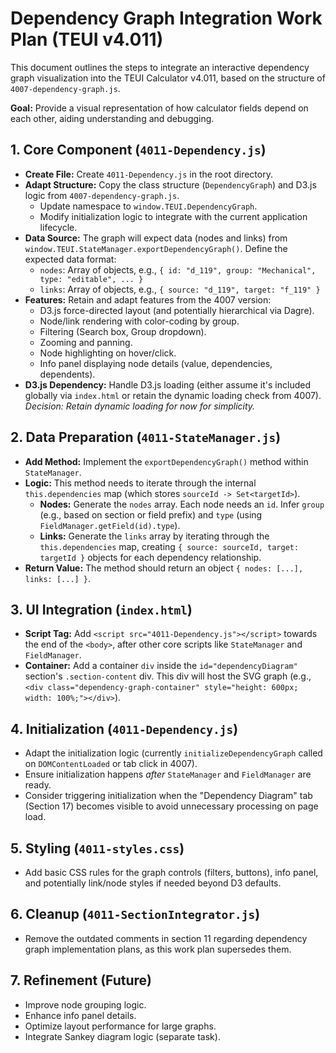 # Dependency Graph Integration Work Plan (TEUI v4.011)

This document outlines the steps to integrate an interactive dependency graph visualization into the TEUI Calculator v4.011, based on the structure of `4007-dependency-graph.js`.

**Goal:** Provide a visual representation of how calculator fields depend on each other, aiding understanding and debugging.

## 1. Core Component (`4011-Dependency.js`)

*   **Create File:** Create `4011-Dependency.js` in the root directory.
*   **Adapt Structure:** Copy the class structure (`DependencyGraph`) and D3.js logic from `4007-dependency-graph.js`.
    *   Update namespace to `window.TEUI.DependencyGraph`.
    *   Modify initialization logic to integrate with the current application lifecycle.
*   **Data Source:** The graph will expect data (nodes and links) from `window.TEUI.StateManager.exportDependencyGraph()`. Define the expected data format:
    *   `nodes`: Array of objects, e.g., `{ id: "d_119", group: "Mechanical", type: "editable", ... }`
    *   `links`: Array of objects, e.g., `{ source: "d_119", target: "f_119" }`
*   **Features:** Retain and adapt features from the 4007 version:
    *   D3.js force-directed layout (and potentially hierarchical via Dagre).
    *   Node/link rendering with color-coding by group.
    *   Filtering (Search box, Group dropdown).
    *   Zooming and panning.
    *   Node highlighting on hover/click.
    *   Info panel displaying node details (value, dependencies, dependents).
*   **D3.js Dependency:** Handle D3.js loading (either assume it's included globally via `index.html` or retain the dynamic loading check from 4007). *Decision: Retain dynamic loading for now for simplicity.*

## 2. Data Preparation (`4011-StateManager.js`)

*   **Add Method:** Implement the `exportDependencyGraph()` method within `StateManager`.
*   **Logic:** This method needs to iterate through the internal `this.dependencies` map (which stores `sourceId -> Set<targetId>`).
    *   **Nodes:** Generate the `nodes` array. Each node needs an `id`. Infer `group` (e.g., based on section or field prefix) and `type` (using `FieldManager.getField(id).type`).
    *   **Links:** Generate the `links` array by iterating through the `this.dependencies` map, creating `{ source: sourceId, target: targetId }` objects for each dependency relationship.
*   **Return Value:** The method should return an object `{ nodes: [...], links: [...] }`.

## 3. UI Integration (`index.html`)

*   **Script Tag:** Add `<script src="4011-Dependency.js"></script>` towards the end of the `<body>`, after other core scripts like `StateManager` and `FieldManager`.
*   **Container:** Add a container `div` inside the `id="dependencyDiagram"` section's `.section-content` div. This div will host the SVG graph (e.g., `<div class="dependency-graph-container" style="height: 600px; width: 100%;"></div>`).

## 4. Initialization (`4011-Dependency.js`)

*   Adapt the initialization logic (currently `initializeDependencyGraph` called on `DOMContentLoaded` or tab click in 4007).
*   Ensure initialization happens *after* `StateManager` and `FieldManager` are ready.
*   Consider triggering initialization when the "Dependency Diagram" tab (Section 17) becomes visible to avoid unnecessary processing on page load.

## 5. Styling (`4011-styles.css`)

*   Add basic CSS rules for the graph controls (filters, buttons), info panel, and potentially link/node styles if needed beyond D3 defaults.

## 6. Cleanup (`4011-SectionIntegrator.js`)

*   Remove the outdated comments in section 11 regarding dependency graph implementation plans, as this work plan supersedes them.

## 7. Refinement (Future)

*   Improve node grouping logic.
*   Enhance info panel details.
*   Optimize layout performance for large graphs.
*   Integrate Sankey diagram logic (separate task). 
